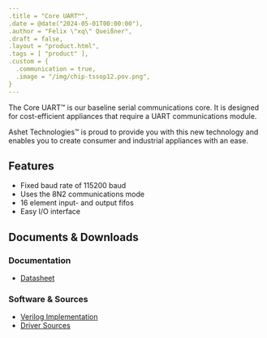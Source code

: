 ```yaml
---
.title = "Core UART™",
.date = @date("2024-05-01T00:00:00"),
.author = "Felix \"xq\" Queißner",
.draft = false,
.layout = "product.html",
.tags = [ "product" ],
.custom = {
  .communication = true,
  .image = "/img/chip-tssop12.pov.png",
}
---
```

<p>The Core&nbsp;UART™ is our baseline serial communications core. It is designed for cost-efficient appliances that require a UART communications module.</p>

<p>Ashet&nbsp;Technologies™ is proud to provide you with this new technology and enables you to create consumer and industrial appliances with an ease.</p>

<h2>Features</h2>

<ul>
  <li>Fixed baud rate of 115200 baud</li>
  <li>Uses the 8N2 communications mode</li>
  <li>16 element input- and output fifos</li>
  <li>Easy I/O interface</li>
</ul>

<h2>Documents &amp; Downloads</h2>

<h3>Documentation</h3>

<ul>
  <li><a href="">Datasheet</a></li>
</ul>

<h3>Software &amp; Sources</h3>

<ul>
  <li><a href="" target="_blank">Verilog Implementation</a></li>
  <li><a href="" target="_blank">Driver Sources</a></li>
</ul>